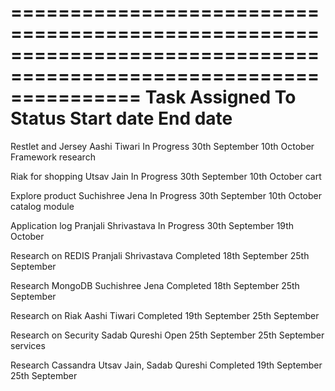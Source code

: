 ===================================================================================================================
Task			Assigned To		Status		Start date		End date
===================================================================================================================
Restlet and Jersey	Aashi Tiwari		In Progress	30th September 		10th October
Framework research 

Riak for shopping	Utsav Jain		In Progress	30th September		10th October 
cart
	
Explore product 	Suchishree Jena		In Progress	30th September		10th October
catalog module

Application log		Pranjali Shrivastava	In Progress	30th September		19th October

Research on REDIS	Pranjali Shrivastava	Completed	18th September		25th September

Research MongoDB	Suchishree Jena		Completed	18th September		25th September

Research on Riak	Aashi Tiwari		Completed	19th September		25th September

Research on Security	Sadab Qureshi		Open		25th September		25th September
services		

Research Cassandra	Utsav Jain, 
			Sadab Qureshi		Completed	19th September		25th September


